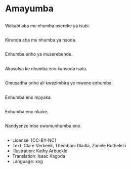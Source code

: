 # Amayumba

##
Wakabi aba mu nhumba
nsereke ya isubi.

##
Kirunda aba mu
nhumba ya nsoda.

##
Enhumba enho ya
muserebende.

##
Akasolya ke nhumba
eno kansoda isatu.

##
Omusadha onho ali
kwezimbira ye mwene
enhumba.

##
Enhumba eno mpyaka.

##
Enhumba eno nkaire.

##
Nandyenze mbe
owomunhumba eno.

##
* License: [CC-BY-NC]
* Text: Clare Verbeek, Thembani Dladla, Zanele Buthelezi
* Illustration: Kathy Arbuckle
* Translation: Isaac Kagoda
* Language: xog
